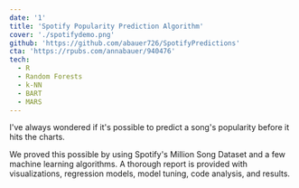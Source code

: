 ```yaml
---
date: '1'
title: 'Spotify Popularity Prediction Algorithm'
cover: './spotifydemo.png'
github: 'https://github.com/abauer726/SpotifyPredictions'
cta: 'https://rpubs.com/annabauer/940476'
tech:
  - R
  - Random Forests
  - k-NN
  - BART
  - MARS
---
```


I've always wondered if it's possible to predict a song's popularity before it hits the charts.

We proved this possible by using Spotify's Million Song Dataset and a few machine learning algorithms. A thorough report is provided with visualizations, regression models, model tuning, code analysis, and results.
